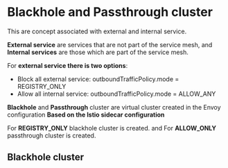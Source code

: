 # Blackhole and Passthrough cluster

This are concept associated with external and internal service.

**External service** are services that are not part of the service mesh, and **Internal services** are those which are part of the service mesh.

For **external service there is two options**:

- Block all external service: outboundTrafficPolicy.mode = REGISTRY_ONLY
- Allow all internal service: outboundTrafficPolicy.mode = ALLOW_ANY

**Blackhole** and **Passthrough** cluster are virtual cluster created in the Envoy configuration **Based on the Istio sidecar configuration**

For **REGISTRY_ONLY** blackhole cluster is created.
and For **ALLOW_ONLY** passthrough cluster is created.

## Blackhole cluster

